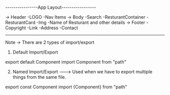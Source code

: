 

----------------App Layout-----------------

-> Header
        -LOGO
        -Nav Items
-> Body
        -Search
        -ResturantContainer
            -ResturantCard
                -Img
                -Name of Resturant and other details
-> Footer
        -Copyright
        -Link
        -Address
        -Contact

-----------------------------------------------


Note -> There are 2 types of import/export

1) Default Import/Export

export default Component
import Component from "path"


2) Named Import/Export  ---> Used when we have to export multiple things from the same file.

export const Component
import {Component} from "path"
